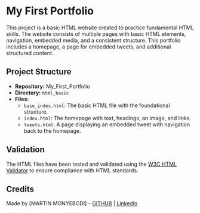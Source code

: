 # My First Portfolio

This project is a basic HTML website created to practice fundamental HTML skills. The website consists of multiple pages with basic HTML elements, navigation, embedded media, and a consistent structure. This portfolio includes a homepage, a page for embedded tweets, and additional structured content.

## Project Structure

- **Repository:** My_First_Portfolio
- **Directory:** `html_basic`
- **Files:**
  - `base_index.html`: The basic HTML file with the foundational structure.
  - `index.html`: The homepage with text, headings, an image, and links.
  - `tweets.html`: A page displaying an embedded tweet with navigation back to the homepage.


## Validation

The HTML files have been tested and validated using the [W3C HTML Validator](https://validator.w3.org/) to ensure compliance with HTML standards.


## Credits

Made by [MARTIN MONYEBODI] - [GITHUB](Linkhttps://github.com/MARTIN-MONYEBODI) | [LinkedIn](www.linkedin.com/in/martin-monyebodi) 

